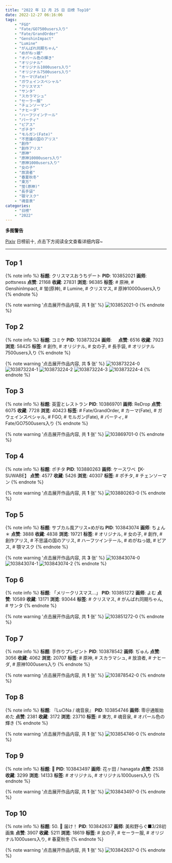```yaml
---
title: "2022 年 12 月 25 日 日榜 Top10"
date: 2022-12-27 06:16:06
tags:
    - "FGO"
    - "Fate/GO7500users入り"
    - "Fate/GrandOrder"
    - "GenshinImpact"
    - "Lumine"
    - "がんばれ同期ちゃん"
    - "めがねっ娘"
    - "オパール色の輝き"
    - "オリジナル"
    - "オリジナル1000users入り"
    - "オリジナル7500users入り"
    - "カーマ(Fate)"
    - "ガウェインスペシャル"
    - "クリスマス"
    - "サンタ"
    - "スカラマシュ"
    - "セーラー服"
    - "チェンソーマン"
    - "ナヒーダ"
    - "ハーフツインテール"
    - "パーティ"
    - "ピアス"
    - "ポチタ"
    - "モルガン(Fate)"
    - "不思議の国のアリス"
    - "創作"
    - "創作アリス"
    - "原神"
    - "原神10000users入り"
    - "原神1000users入り"
    - "女の子"
    - "放浪者"
    - "春夏秋冬"
    - "東方"
    - "蛍(原神)"
    - "長手袋"
    - "顎マスク"
    - "魂音泉"
categories:
    - "日榜"
    - "2022"
---
```


<i class="fa fa-triangle-exclamation"></i>**多图警告**<i class="fa fa-triangle-exclamation"></i>

[Pixiv](https://www.pixiv.net/) 日榜前十, 点击下方阅读全文查看详细内容~

<!-- more -->

---

## Top 1

{% note info %}
**标题**: クリスマスおうちデート
**PID**: 103852021 **画师**: pottsness
**点赞**: 21168 **收藏**: 27831 **浏览**: 96385
**标签**: # 原神, # GenshinImpact, # 蛍(原神), # Lumine, # クリスマス, # 原神10000users入り
{% endnote %}

{% note warning '点击展开作品内容, 共 **1** 张' %}
![103852021-0](https://i.pixiv.re/img-original/img/2022/12/24/09/00/01/103852021_p0.jpg)
{% endnote %}

## Top 2

{% note info %}
**标题**: コミケ
**PID**: 103873224 **画师**: ㅤ
**点赞**: 6516 **收藏**: 7923 **浏览**: 58425
**标签**: # 創作, # オリジナル, # 女の子, # 長手袋, # オリジナル7500users入り
{% endnote %}

{% note warning '点击展开作品内容, 共 **5** 张' %}
![103873224-0](https://i.pixiv.re/img-original/img/2022/12/24/22/00/40/103873224_p0.png)
![103873224-1](https://i.pixiv.re/img-original/img/2022/12/24/22/00/40/103873224_p1.png)
![103873224-2](https://i.pixiv.re/img-original/img/2022/12/24/22/00/40/103873224_p2.png)
![103873224-3](https://i.pixiv.re/img-original/img/2022/12/24/22/00/40/103873224_p3.png)
![103873224-4](https://i.pixiv.re/img-original/img/2022/12/24/22/00/40/103873224_p4.png)
{% endnote %}

## Top 3

{% note info %}
**标题**: 英霊とレストラン
**PID**: 103869701 **画师**: ReDrop
**点赞**: 6075 **收藏**: 7728 **浏览**: 40423
**标签**: # Fate/GrandOrder, # カーマ(Fate), # ガウェインスペシャル, # FGO, # モルガン(Fate), # パーティ, # Fate/GO7500users入り
{% endnote %}

{% note warning '点击展开作品内容, 共 **1** 张' %}
![103869701-0](https://i.pixiv.re/img-original/img/2022/12/24/20/34/31/103869701_p0.jpg)
{% endnote %}

## Top 4

{% note info %}
**标题**: ポチタ
**PID**: 103880263 **画师**: ケースワベ【K-SUWABE】
**点赞**: 4577 **收藏**: 5426 **浏览**: 40307
**标签**: # ポチタ, # チェンソーマン
{% endnote %}

{% note warning '点击展开作品内容, 共 **1** 张' %}
![103880263-0](https://i.pixiv.re/img-original/img/2022/12/25/00/21/21/103880263_p0.jpg)
{% endnote %}

## Top 5

{% note info %}
**标题**: サブカル風アリス×めがね
**PID**: 103843074 **画师**: ちょん＊
**点赞**: 3888 **收藏**: 4838 **浏览**: 19721
**标签**: # オリジナル, # 女の子, # 創作, # 創作アリス, # 不思議の国のアリス, # ハーフツインテール, # めがねっ娘, # ピアス, # 顎マスク
{% endnote %}

{% note warning '点击展开作品内容, 共 **3** 张' %}
![103843074-0](https://i.pixiv.re/img-original/img/2022/12/25/02/06/21/103843074_p0.png)
![103843074-1](https://i.pixiv.re/img-original/img/2022/12/25/02/06/21/103843074_p1.png)
![103843074-2](https://i.pixiv.re/img-original/img/2022/12/25/02/06/21/103843074_p2.png)
{% endnote %}

## Top 6

{% note info %}
**标题**: 「メリークリスマス…」
**PID**: 103851272 **画师**: よむ
**点赞**: 10589 **收藏**: 13171 **浏览**: 93044
**标签**: # クリスマス, # がんばれ同期ちゃん, # サンタ
{% endnote %}

{% note warning '点击展开作品内容, 共 **1** 张' %}
![103851272-0](https://i.pixiv.re/img-original/img/2022/12/24/08/06/14/103851272_p0.png)
{% endnote %}

## Top 7

{% note info %}
**标题**: 手作りプレゼント
**PID**: 103878542 **画师**: ぢゅん
**点赞**: 3056 **收藏**: 4062 **浏览**: 20707
**标签**: # 原神, # スカラマシュ, # 放浪者, # ナヒーダ, # 原神1000users入り
{% endnote %}

{% note warning '点击展开作品内容, 共 **1** 张' %}
![103878542-0](https://i.pixiv.re/img-original/img/2022/12/25/00/00/31/103878542_p0.jpg)
{% endnote %}

## Top 8

{% note info %}
**标题**: 『Lu○Na / 魂音泉』
**PID**: 103854746 **画师**: 零＠通販始めた
**点赞**: 2381 **收藏**: 3172 **浏览**: 23710
**标签**: # 東方, # 魂音泉, # オパール色の輝き
{% endnote %}

{% note warning '点击展开作品内容, 共 **1** 张' %}
![103854746-0](https://i.pixiv.re/img-original/img/2022/12/24/11/30/01/103854746_p0.jpg)
{% endnote %}

## Top 9

{% note info %}
**标题**: 🌸
**PID**: 103843497 **画师**: 花ヶ田 / hanagata
**点赞**: 2538 **收藏**: 3299 **浏览**: 14133
**标签**: # オリジナル, # オリジナル1000users入り
{% endnote %}

{% note warning '点击展开作品内容, 共 **1** 张' %}
![103843497-0](https://i.pixiv.re/img-original/img/2022/12/24/00/11/47/103843497_p0.png)
{% endnote %}

## Top 10

{% note info %}
**标题**: 50. 🌈 届け！
**PID**: 103842637 **画师**: 美和野らぐ■3/28初画集
**点赞**: 3907 **收藏**: 5211 **浏览**: 18619
**标签**: # 女の子, # セーラー服, # オリジナル1000users入り, # 春夏秋冬
{% endnote %}

{% note warning '点击展开作品内容, 共 **1** 张' %}
![103842637-0](https://i.pixiv.re/img-original/img/2022/12/24/00/00/56/103842637_p0.png)
{% endnote %}
